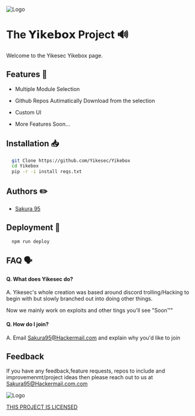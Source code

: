 
![Logo](https://i.imgur.com/PvSUIY5.png)
# The 𝗬𝗶𝗸𝗲𝗯𝗼𝘅 Project 🔊

Welcome to the Yikesec Yikebox page.

 



## Features 💬

- Multiple Module Selection
- Github Repos Autimatically Download from the selection
- Custom UI



- More Features Soon...


## Installation 📥



```bash
  git Clone https://github.com/Yikesec/Yikebox
  cd Yikebox 
  pip -r -i install reqs.txt
```
    
## Authors ✏️

- [Sakura 95]()


## Deployment 💾



```Bat
  npm run deploy
```


## FAQ 🗣️

#### Q. What does Yikesec do?

A. Yikesec's whole creation was based around discord trolling/Hacking to begin with but slowly branched out into doing other things.


Now we mainly work on exploits and other tings you'll see "Soon™"

#### Q. How do I join?

A. Email Sakura95@Hackermail.com and explain why you'd like to join

## Feedback

If you have any feedback,feature requests, repos to include and improvemenmt/project ideas then please reach out to us at Sakura95@Hackermail.com.com


![Logo](https://i.imgur.com/rj89N7r.png)




[THIS PROJECT IS LICENSED](https://choosealicense.com/licenses/mit/)

